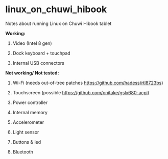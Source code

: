 # linux_on_chuwi_hibook
Notes about running Linux on Chuwi Hibook tablet

**Working:**

1. Video (Intel 8 gen)

2. Dock keyboard + touchpad

3. Internal USB connectors


**Not working/ Not tested:**

1. Wi-Fi (needs out-of-tree patches https://github.com/hadess/rtl8723bs)

2. Touchscreen (possible https://github.com/onitake/gslx680-acpi)

3. Power controller

4. Internal memory

5. Accelerometer

6. Light sensor

7. Buttons & led

8. Bluetooth
